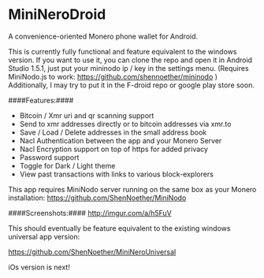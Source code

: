 # MiniNeroDroid
A convenience-oriented Monero phone wallet for Android. 

This is currently fully functional and feature equivalent to the windows version. 
If you want to use it, you can clone the repo and open it in Android Studio 1.5.1, just put your mininodo ip / key in the settings menu. (Requires MiniNodo.js to work: https://github.com/shennoether/mininodo ) Additionally, I may try to put it in the F-droid repo or google play store soon. 

####Features:####
* Bitcoin / Xmr uri and qr scanning support
* Send to xmr addresses directly or to bitcoin addresses via xmr.to
* Save / Load / Delete addresses in the small address book 
* Nacl Authentication between the app and your Monero Server
* Nacl Encryption support on top of https for added privacy
* Password support
* Toggle for Dark / Light theme
* View past transactions with links to various block-explorers


This app requires MiniNodo server running on the same box as your Monero installation: 
https://github.com/ShenNoether/MiniNodo

####Screenshots:####
http://imgur.com/a/h5FuV

This should eventually be feature equivalent to the existing windows universal app version:

https://github.com/ShenNoether/MiniNeroUniversal

iOs version is next!
